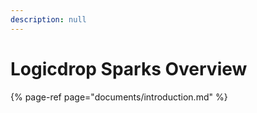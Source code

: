 ```yaml
---
description: null
---
```


# Logicdrop Sparks Overview

{% page-ref page="documents/introduction.md" %}


